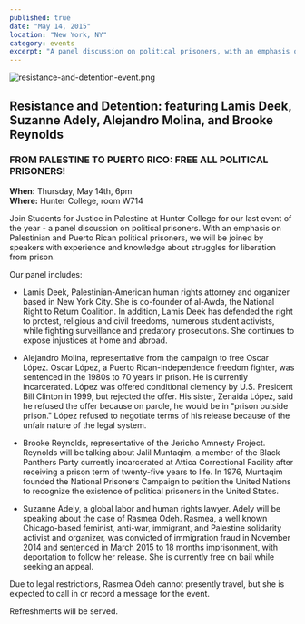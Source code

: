 ```yaml
---
published: true
date: "May 14, 2015"
location: "New York, NY"
category: events
excerpt: "A panel discussion on political prisoners, with an emphasis on Palestinian and Puerto Rican political prisoners"
---
```


![resistance-and-detention-event.png]({{site.baseurl}}/assets/img/resistance-and-detention-event.png)

## Resistance and Detention: featuring Lamis Deek, Suzanne Adely, Alejandro Molina, and Brooke Reynolds

### FROM PALESTINE TO PUERTO RICO: FREE ALL POLITICAL PRISONERS!

**When:** Thursday, May 14th, 6pm
<br>**Where:** Hunter College, room W714

Join Students for Justice in Palestine at Hunter College for our last event of the year - a panel discussion on political prisoners. With an emphasis on Palestinian and Puerto Rican political prisoners, we will be joined by speakers with experience and knowledge about struggles for liberation from prison.

Our panel includes:

- Lamis Deek, Palestinian-American human rights attorney and organizer based in New York City. She is co-founder of al-Awda, the National Right to Return Coalition. In addition, Lamis Deek has defended the right to protest, religious and civil freedoms, numerous student activists, while fighting surveillance and predatory prosecutions. She continues to expose injustices at home and abroad.

- Alejandro Molina, representative from the campaign to free Oscar López. Oscar López, a Puerto Rican-independence freedom fighter, was sentenced in the 1980s to 70 years in prison. He is currently incarcerated. López was offered conditional clemency by U.S. President Bill Clinton in 1999, but rejected the offer. His sister, Zenaida López, said he refused the offer because on parole, he would be in "prison outside prison." López refused to negotiate terms of his release because of the unfair nature of the legal system.

- Brooke Reynolds, representative of the Jericho Amnesty Project. Reynolds will be talking about Jalil Muntaqim, a member of the Black Panthers Party currently incarcerated at Attica Correctional Facility after receiving a prison term of twenty-five years to life. In 1976, Muntaqim founded the National Prisoners Campaign to petition the United Nations to recognize the existence of political prisoners in the United States. 

- Suzanne Adely, a global labor and human rights lawyer. Adely will be speaking about the case of Rasmea Odeh. Rasmea, a well known Chicago-based feminist, anti-war, immigrant, and Palestine solidarity activist and organizer, was convicted of immigration fraud in November 2014 and sentenced in March 2015 to 18 months imprisonment, with deportation to follow her release. She is currently free on bail while seeking an appeal. 

Due to legal restrictions, Rasmea Odeh cannot presently travel, but she is expected to call in or record a message for the event.

Refreshments will be served.